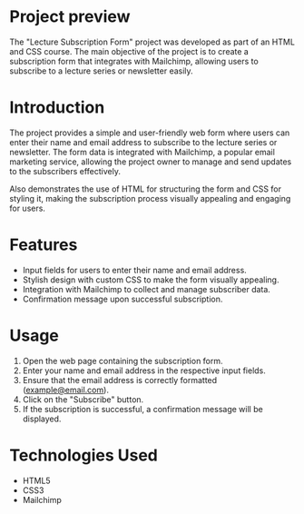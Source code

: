 # Project preview
The "Lecture Subscription Form" project was developed as part of an HTML and CSS course. The main objective of the project is to create a subscription form that integrates with Mailchimp, allowing users to subscribe to a lecture series or newsletter easily.

# Introduction
The project provides a simple and user-friendly web form where users can enter their name and email address to subscribe to the lecture series or newsletter. The form data is integrated with Mailchimp, a popular email marketing service, allowing the project owner to manage and send updates to the subscribers effectively. 

Also demonstrates the use of HTML for structuring the form and CSS for styling it, making the subscription process visually appealing and engaging for users.

# Features
- Input fields for users to enter their name and email address.
- Stylish design with custom CSS to make the form visually appealing.
- Integration with Mailchimp to collect and manage subscriber data.
- Confirmation message upon successful subscription.

# Usage
1. Open the web page containing the subscription form.
2. Enter your name and email address in the respective input fields.
3. Ensure that the email address is correctly formatted (example@email.com).
4. Click on the "Subscribe" button.
5. If the subscription is successful, a confirmation message will be displayed.

# Technologies Used
- HTML5
- CSS3
- Mailchimp
